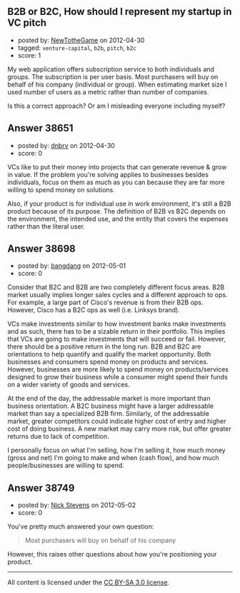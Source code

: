 ## B2B or B2C, How should I represent my startup in VC pitch

- posted by: [NewTotheGame](https://stackexchange.com/users/-1/17744-newtothegame) on 2012-04-30
- tagged: `venture-capital`, `b2b`, `pitch`, `b2c`
- score: 1

My web application offers subscription service to both individuals and groups. The subscription is per user basis. Most purchasers will buy on behalf of his company (individual or group). When estimating market size I used number of users as a metric rather than number of companies. 

Is this a correct approach? Or am I misleading everyone including myself?


## Answer 38651

- posted by: [dnbrv](https://stackexchange.com/users/-1/15284-dnbrv) on 2012-04-30
- score: 0

VCs like to put their money into projects that can generate revenue & grow in value. If the problem you're solving applies to businesses besides individuals, focus on them as much as you can because they are far more willing to spend money on solutions.

Also, if your product is for individual use in work environment, it's still a B2B product because of its purpose. The definition of B2B vs B2C depends on the environment, the intended use, and the entity that covers the expenses rather than the literal user.


## Answer 38698

- posted by: [bangdang](https://stackexchange.com/users/-1/17725-bangdang) on 2012-05-01
- score: 0

Consider that B2C and B2B are two completely different focus areas. B2B market usually implies longer sales cycles and a different approach to ops.  For example, a large part of Cisco's revenue is from their B2B ops.  However, Cisco has a B2C ops as well (i.e. Linksys brand).  

VCs make investments similar to how investment banks make investments and as such, there has to be a sizable return in their portfolio.  This implies that VCs are going to make investments that will succeed or fail.  However, there should be a positive return in the long run.  B2B and B2C are orientations to help quantify and qualify the market opportunity.  Both businesses and consumers spend money on products and services.  However, businesses are more likely to spend money on products/services designed to grow their business while a consumer might spend their funds on a wider variety of goods and services.  

At the end of the day, the addressable market is more important than business orientation.  A B2C business might have a larger addressable market than say a specialized B2B firm.  Similarly, of the addressable market, greater competitors could indicate higher cost of entry and higher cost of doing business.  A new market may carry more risk, but offer greater returns due to lack of competition.  

I personally focus on what I'm selling, how I'm selling it, how much money (gross and net) I'm going to make and when (cash flow), and how much people/businesses are willing to spend.  


## Answer 38749

- posted by: [Nick Stevens](https://stackexchange.com/users/-1/15902-nick-stevens) on 2012-05-02
- score: 0

You've pretty much answered your own question:

> Most purchasers will buy on behalf of his company

However, this raises other questions about how you're positioning your product. 



---

All content is licensed under the [CC BY-SA 3.0 license](https://creativecommons.org/licenses/by-sa/3.0/).
